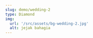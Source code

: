 ```yaml
---
slug: demo/wedding-2
type: Diamond
img:
  url: '/src/assets/bg-wedding-2.jpg'
  alt: jejak bahagia
---
```

